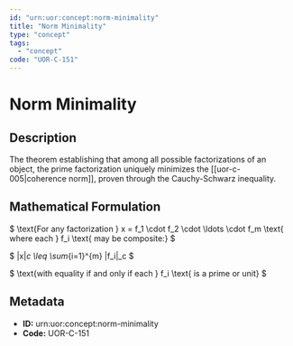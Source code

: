 ```yaml
---
id: "urn:uor:concept:norm-minimality"
title: "Norm Minimality"
type: "concept"
tags:
  - "concept"
code: "UOR-C-151"
---
```


# Norm Minimality

## Description

The theorem establishing that among all possible factorizations of an object, the prime factorization uniquely minimizes the [[uor-c-005|coherence norm]], proven through the Cauchy-Schwarz inequality.

## Mathematical Formulation

$
\text{For any factorization } x = f_1 \cdot f_2 \cdot \ldots \cdot f_m \text{ where each } f_i \text{ may be composite:}
$

$
\|x\|_c \leq \sum_{i=1}^{m} \|f_i\|_c
$

$
\text{with equality if and only if each } f_i \text{ is a prime or unit}
$

## Metadata

- **ID:** urn:uor:concept:norm-minimality
- **Code:** UOR-C-151
